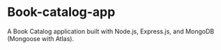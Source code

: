 # Book-catalog-app
A Book Catalog application built with Node.js, Express.js, and MongoDB (Mongoose with Atlas). 
